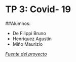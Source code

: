 # TP 3: Covid- 19 

##Alumnos:
* De Filippi Bruno
* Henriquez Agustín
* Miño Maurizio

[_Fuente del proyecto_](https://engineering.rowan.edu/)
